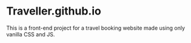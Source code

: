 # Traveller.github.io

This is a front-end project for a travel booking website made using only vanilla CSS and JS.
